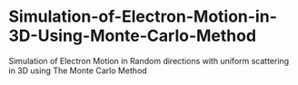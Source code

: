 # Simulation-of-Electron-Motion-in-3D-Using-Monte-Carlo-Method
Simulation of Electron Motion in Random directions with uniform scattering in 3D using The Monte Carlo Method
